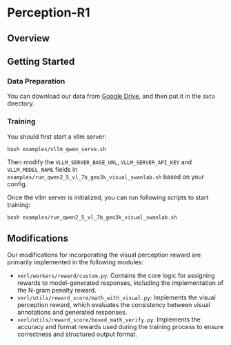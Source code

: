 # Perception-R1

## Overview

## Getting Started
### Data Preparation
You can download our data from [Google Drive](https://drive.google.com/file/d/1Y7x2xWy1QnSqM1SwUHyTyL4f9gFLRQW9/view?usp=sharing), and then put it in the `data` directory.

### Training
You should first start a vllm server:
```shell
bash examples/vllm_qwen_serve.sh
```
Then modify the `VLLM_SERVER_BASE_URL`, `VLLM_SERVER_API_KEY` and `VLLM_MODEL_NAME` fields in `examples/run_qwen2_5_vl_7b_geo3k_visual_swanlab.sh` based on your config.

Once the vllm server is initialized, you can run following scripts to start training:
```shell
bash examples/run_qwen2_5_vl_7b_geo3k_visual_swanlab.sh
```

## Modifications
Our modifications for incorporating the visual perception reward are primarily implemented in the following modules:
- `verl/workers/reward/custom.py`: Contains the core logic for assigning rewards to model-generated responses, including the implementation of the N-gram penalty reward.
- `verl/utils/reward_score/math_with_visual.py`: Implements the visual perception reward, which evaluates the consistency between visual annotations and generated responses.
- `verl/utils/reward_score/boxed_math_verify.py`: Implements the accuracy and format rewards used during the training process to ensure correctness and structured output format.

